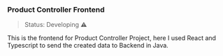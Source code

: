 ### Product Controller Frontend

> Status: Developing ⚠️

This is the frontend for Product Controller Project, here I used React and Typescript to send the created data to Backend in Java.
